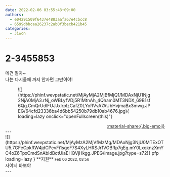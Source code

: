 ```yaml
---
date: 2022-02-06 03:55:43+09:00
authors:
  - e04291509f6437e4883aafa67e4cbcc8
  - 6599dbbcaa26237c2ab0f3becb421b45
categories:
  - Jiwon
---
```


# 2-3455853

<div class="post-container" markdown="1">
<div class="content-container md-sidebar__scrollwrap" markdown="1">

메건 잘자~<br>나는 다시올때 까지 안자면 그만이야!
<figure markdown="1">
![](https://phinf.wevpstatic.net/MjAyMjA2MjBfMjQ1/MDAxNjU1Njg2NjA0MjA3.rNj_oWBLyfVDj5R1MtnAh_4Qham0MT3NDX_69B1sf6Qg.CmQrUdlFUJJxIrplzCafZ0LYoRVvA7AUbHvjmaBx3mwg.JPEG/64cfd23336ba4d6bb54250b79db10ab4676.jpg){ loading=lazy onclick="openFullscreen(this)"}
</figure>


</div>
</div>

<div style="text-align: right;" markdown="1">
<a href="https://weverse.io/fromis9/fanpost/2-3455853" style="text-align: right;">:material-share:{.big-emoji}</a>
</div>
---

<div class="comments-container md-sidebar__scrollwrap" markdown="1">
<div class="comment" markdown="1">
<div class='id-container' markdown="1">
![](https://phinf.wevpstatic.net/MjAyMzA2MjVfMzMg/MDAxNjg3NjU0MTExOTU5.7GFeCpkRW4jdCPevFi1sgeF7S4XyLHRSJr1VOBRp7gEg.mY0LxqknzXmYC4oZ6TpxCmdSnAbldBctUiaEHQVjHkgg.JPEG/image.jpg?type=s72){ pfp loading=lazy }
**<span class="artist">지원</span>** <small>Feb 06 2022, 03:56</small><br>
</div>
<div class='comment-body' markdown="1">
자야지 바보야
</div>
</div>
</div>
---
